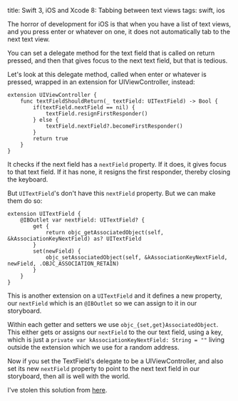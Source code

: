 title: Swift 3, iOS and Xcode 8: Tabbing between text views
tags: swift, ios

The horror of development for iOS is that when you have a list of text views, and you press enter or whatever on one, it does not automatically tab to the next text view.

You can set a delegate method for the text field that is called on return pressed, and then that gives focus to the next text field, but that is tedious. 

Let's look at this delegate method, called when enter or whatever is pressed, wrapped in an extension for UIViewController, instead:

    extension UIViewController {
        func textFieldShouldReturn(_ textField: UITextField) -> Bool {
            if(textField.nextField == nil) {
                textField.resignFirstResponder()
            } else {
                textField.nextField?.becomeFirstResponder()
            }
            return true
        }
    }

It checks if the next field has a `nextField` property. If it does, it gives focus to that text field. If it has none, it resigns the first responder, thereby closing the keyboard.

But `UITextField`'s don't have this `nextField` property. But we can make them do so:

    extension UITextField {
        @IBOutlet var nextField: UITextField? {
            get {
                return objc_getAssociatedObject(self, &kAssociationKeyNextField) as? UITextField
            }
            set(newField) {
                objc_setAssociatedObject(self, &kAssociationKeyNextField, newField, .OBJC_ASSOCIATION_RETAIN)
            }
        }
    }

This is another extension on a `UITextField` and it defines a new property, our `nextField` which is an `@IBOutlet` so we can assign to it in our storyboard.

Within each getter and setters we use `objc_{set,get}AssociatedObject`. This either gets or assigns our `nextField` to the our text field, using a key, which is just a `private var kAssociationKeyNextField: String = ""` living outside the extension which we use for a random address.

Now if you set the TextField's delegate to be a UIViewController, and also set its new `nextField` property to point to the next text field in our storyboard, then all is well with the world.

I've stolen this solution from [here](http://stackoverflow.com/posts/27030181/revisions).

